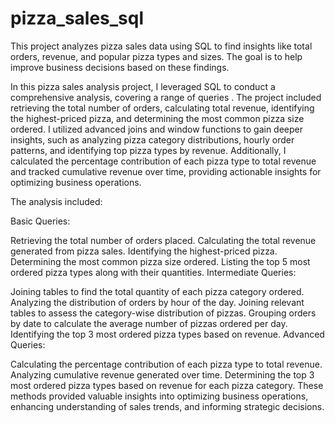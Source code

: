 # pizza_sales_sql
This project analyzes pizza sales data using SQL to find insights like total orders, revenue, and popular pizza types and sizes. The goal is to help improve business decisions based on these findings.

In this pizza sales analysis project, I leveraged SQL to conduct a comprehensive analysis, covering a range of queries . The project included retrieving the total number of orders, calculating total revenue, identifying the highest-priced pizza, and determining the most common pizza size ordered. I utilized advanced joins and window functions to gain deeper insights, such as analyzing pizza category distributions, hourly order patterns, and identifying top pizza types by revenue. Additionally, I calculated the percentage contribution of each pizza type to total revenue and tracked cumulative revenue over time, providing actionable insights for optimizing business operations.

 The analysis included:

Basic Queries:

Retrieving the total number of orders placed.
Calculating the total revenue generated from pizza sales.
Identifying the highest-priced pizza.
Determining the most common pizza size ordered.
Listing the top 5 most ordered pizza types along with their quantities.
Intermediate Queries:

Joining tables to find the total quantity of each pizza category ordered.
Analyzing the distribution of orders by hour of the day.
Joining relevant tables to assess the category-wise distribution of pizzas.
Grouping orders by date to calculate the average number of pizzas ordered per day.
Identifying the top 3 most ordered pizza types based on revenue.
Advanced Queries:

Calculating the percentage contribution of each pizza type to total revenue.
Analyzing cumulative revenue generated over time.
Determining the top 3 most ordered pizza types based on revenue for each pizza category.
These methods provided valuable insights into optimizing business operations, enhancing understanding of sales trends, and informing strategic decisions.
